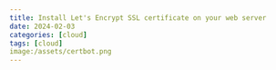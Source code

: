 ```yaml
---
title: Install Let's Encrypt SSL certificate on your web server
date: 2024-02-03
categories: [cloud]
tags: [cloud]
image:/assets/certbot.png
---
```


